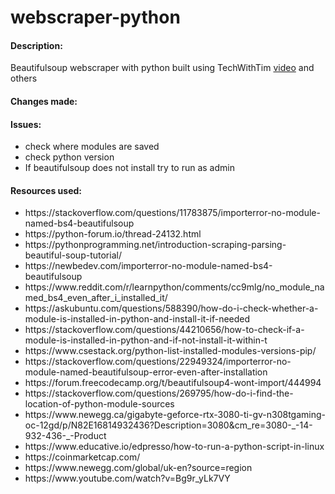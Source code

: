 # webscraper-python
<h4>Description:</h4>
Beautifulsoup webscraper with python built using TechWithTim <a href="https://www.youtube.com/watch?v=gRLHr664tXA">video</a> and others

<h4>Changes made: </h4>
<ul>
  
 </ul>

<h4>Issues:</h4>
<ul>
  <li>check where modules are saved</li>
  <li>check python version</li>
  <li>If beautifulsoup does not install try to run as admin</li>
  
</ul>

<h4>Resources used:</h4>
<ul>
<li>https://stackoverflow.com/questions/11783875/importerror-no-module-named-bs4-beautifulsoup</li>
<li>https://python-forum.io/thread-24132.html</li>
<li>https://pythonprogramming.net/introduction-scraping-parsing-beautiful-soup-tutorial/</li>
<li>https://newbedev.com/importerror-no-module-named-bs4-beautifulsoup</li>
<li>https://www.reddit.com/r/learnpython/comments/cc9mlg/no_module_named_bs4_even_after_i_installed_it/</li>
<li>https://askubuntu.com/questions/588390/how-do-i-check-whether-a-module-is-installed-in-python-and-install-it-if-needed</li>
<li>https://stackoverflow.com/questions/44210656/how-to-check-if-a-module-is-installed-in-python-and-if-not-install-it-within-t</li>
<li>https://www.csestack.org/python-list-installed-modules-versions-pip/</li>
<li>https://stackoverflow.com/questions/22949324/importerror-no-module-named-beautifulsoup-error-even-after-installation</li>
<li>https://forum.freecodecamp.org/t/beautifulsoup4-wont-import/444994</li>
<li>https://stackoverflow.com/questions/269795/how-do-i-find-the-location-of-python-module-sources</li>
  <li>https://www.newegg.ca/gigabyte-geforce-rtx-3080-ti-gv-n308tgaming-oc-12gd/p/N82E16814932436?Description=3080&cm_re=3080-_-14-932-436-_-Product</li>
  <li>https://www.educative.io/edpresso/how-to-run-a-python-script-in-linux</li>
  <li>https://coinmarketcap.com/ </li>
  <li>https://www.newegg.com/global/uk-en?source=region</li>
  <li>https://www.youtube.com/watch?v=Bg9r_yLk7VY</li>
</ul>
